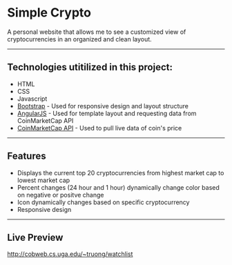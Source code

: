 # Simple Crypto 

A personal website that allows me to see a customized view of cryptocurrencies in an organized and clean layout. 

------------------------------------------------------------------------------------------------------------------------------  

## Technologies utitilized in this project:
- HTML
- CSS
- Javascript
- [Bootstrap](https://getbootstrap.com) - Used for responsive design and layout structure
- [AngularJS](https://angularjs.org/) - Used for template layout and requesting data from CoinMarketCap API
- [CoinMarketCap API](https://coinmarketcap.com/api/) - Used to pull live data of coin's price

---------------------------------------------------------------------------------------------------------------------------

## Features
- Displays the current top 20 cryptocurrencies from highest market cap to lowest market cap 
- Percent changes (24 hour and 1 hour) dynamically change color based on negative or positve change 
- Icon dynamically changes based on specific cryptocurrency 
- Responsive design 
---------------------------------------------------------------------------------------------------------------------------
## Live Preview
http://cobweb.cs.uga.edu/~truong/watchlist
